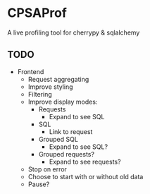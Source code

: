 # CPSAProf

A live profiling tool for cherrypy & sqlalchemy


## TODO

* Frontend
  * Request aggregating
  * Improve styling
  * Filtering
  * Improve display modes:
    * Requests
      * Expand to see SQL
    * SQL
      * Link to request
    * Grouped SQL
      * Expand to see SQL?
    * Grouped requests?
      * Expand to see requests?
  * Stop on error
  * Choose to start with or without old data
  * Pause?
